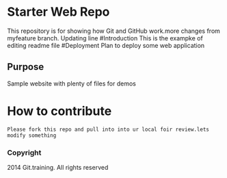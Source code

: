 # Starter Web Repo

This repository is for showing how Git and GitHub work.more changes from myfeature branch. Updating line
#Introduction
This is the exampke of editing readme file
#Deployment
Plan to deploy some web application
## Purpose
Sample website with plenty of files for demos

# How to contribute
	Please fork this repo and pull into into ur local foir review.lets modify something
### Copyright
2014 Git.training. All rights reserved


